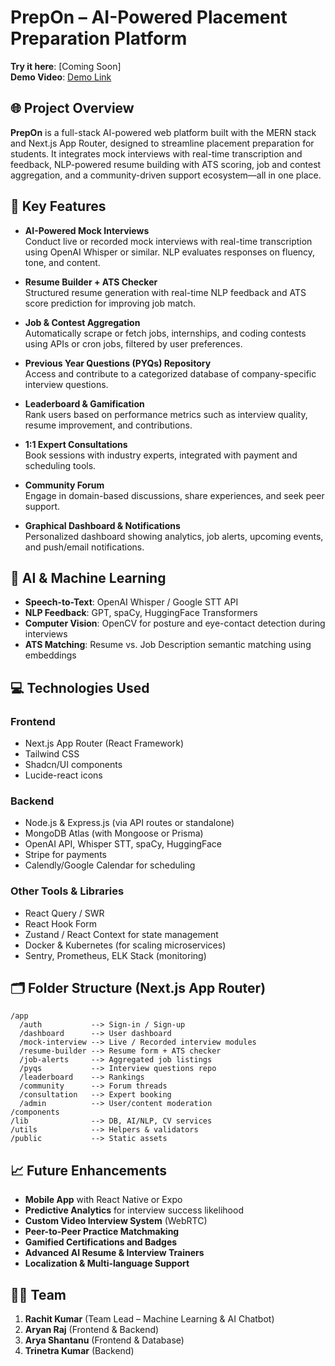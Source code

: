 
# PrepOn – AI-Powered Placement Preparation Platform  
**Try it here**: [Coming Soon]  
**Demo Video**: [Demo Link](https://drive.google.com/file/d/1-KbrT1z64TkyKWxw8mXiSct-2RR0cw6L/view?usp=drivesdk)

## 🌐 Project Overview

**PrepOn** is a full-stack AI-powered web platform built with the MERN stack and Next.js App Router, designed to streamline placement preparation for students. It integrates mock interviews with real-time transcription and feedback, NLP-powered resume building with ATS scoring, job and contest aggregation, and a community-driven support ecosystem—all in one place.

## 🚀 Key Features

- **AI-Powered Mock Interviews**  
  Conduct live or recorded mock interviews with real-time transcription using OpenAI Whisper or similar. NLP evaluates responses on fluency, tone, and content.

- **Resume Builder + ATS Checker**  
  Structured resume generation with real-time NLP feedback and ATS score prediction for improving job match.

- **Job & Contest Aggregation**  
  Automatically scrape or fetch jobs, internships, and coding contests using APIs or cron jobs, filtered by user preferences.

- **Previous Year Questions (PYQs) Repository**  
  Access and contribute to a categorized database of company-specific interview questions.

- **Leaderboard & Gamification**  
  Rank users based on performance metrics such as interview quality, resume improvement, and contributions.

- **1:1 Expert Consultations**  
  Book sessions with industry experts, integrated with payment and scheduling tools.

- **Community Forum**  
  Engage in domain-based discussions, share experiences, and seek peer support.

- **Graphical Dashboard & Notifications**  
  Personalized dashboard showing analytics, job alerts, upcoming events, and push/email notifications.

## 🧠 AI & Machine Learning

- **Speech-to-Text**: OpenAI Whisper / Google STT API  
- **NLP Feedback**: GPT, spaCy, HuggingFace Transformers  
- **Computer Vision**: OpenCV for posture and eye-contact detection during interviews  
- **ATS Matching**: Resume vs. Job Description semantic matching using embeddings

## 💻 Technologies Used

### **Frontend**
- Next.js App Router (React Framework)
- Tailwind CSS
- Shadcn/UI components
- Lucide-react icons

### **Backend**
- Node.js & Express.js (via API routes or standalone)
- MongoDB Atlas (with Mongoose or Prisma)
- OpenAI API, Whisper STT, spaCy, HuggingFace
- Stripe for payments
- Calendly/Google Calendar for scheduling

### **Other Tools & Libraries**
- React Query / SWR
- React Hook Form
- Zustand / React Context for state management
- Docker & Kubernetes (for scaling microservices)
- Sentry, Prometheus, ELK Stack (monitoring)

## 🗂️ Folder Structure (Next.js App Router)

```
/app
  /auth           --> Sign-in / Sign-up
  /dashboard      --> User dashboard
  /mock-interview --> Live / Recorded interview modules
  /resume-builder --> Resume form + ATS checker
  /job-alerts     --> Aggregated job listings
  /pyqs           --> Interview questions repo
  /leaderboard    --> Rankings
  /community      --> Forum threads
  /consultation   --> Expert booking
  /admin          --> User/content moderation
/components
/lib              --> DB, AI/NLP, CV services
/utils            --> Helpers & validators
/public           --> Static assets
```

## 📈 Future Enhancements

- **Mobile App** with React Native or Expo  
- **Predictive Analytics** for interview success likelihood  
- **Custom Video Interview System** (WebRTC)  
- **Peer-to-Peer Practice Matchmaking**  
- **Gamified Certifications and Badges**  
- **Advanced AI Resume & Interview Trainers**  
- **Localization & Multi-language Support**

## 👨‍💻 Team

1. **Rachit Kumar** (Team Lead – Machine Learning & AI Chatbot)  
2. **Aryan Raj** (Frontend & Backend)  
3. **Arya Shantanu** (Frontend & Database)  
4. **Trinetra Kumar** (Backend)
